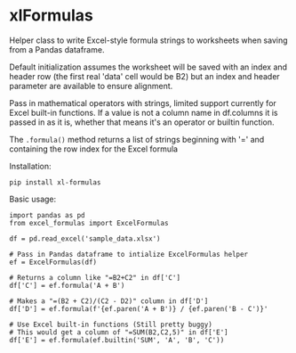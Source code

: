 # xlFormulas
Helper class to write Excel-style formula strings to worksheets when saving from a Pandas dataframe.

Default initialization assumes the worksheet will be saved with an index and header row (the first real 'data' cell would be B2) but an index and header parameter are available to ensure alignment.

Pass in mathematical operators with strings, limited support currently for Excel built-in functions. If a value is not a column name in df.columns it is passed in as it is, whether that means it's an operator or builtin function.

The ```.formula()``` method returns a list of strings beginning with '=' and containing the row index for the Excel formula

Installation:

```pip install xl-formulas```

Basic usage:

```
import pandas as pd
from excel_formulas import ExcelFormulas

df = pd.read_excel('sample_data.xlsx')

# Pass in Pandas dataframe to intialize ExcelFormulas helper
ef = ExcelFormulas(df)

# Returns a column like "=B2+C2" in df['C']
df['C'] = ef.formula('A + B')

# Makes a "=(B2 + C2)/(C2 - D2)" column in df['D']
df['D'] = ef.formula(f'{ef.paren('A + B')} / {ef.paren('B - C')}'

# Use Excel built-in functions (Still pretty buggy)
# This would get a column of "=SUM(B2,C2,5)" in df['E']
df['E'] = ef.formula(ef.builtin('SUM', 'A', 'B', 'C'))
```
